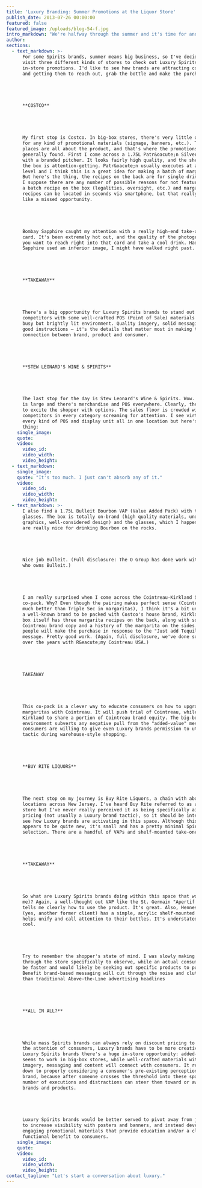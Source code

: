```yaml
---
title: 'Luxury Branding: Summer Promotions at the Liquor Store'
publish_date: 2013-07-26 00:00:00
featured: false
featured_image: /uploads/blog-54-f.jpg
intro_markdown: "We're halfway through the summer and it's time for another installment in our Summer Fridays out-in-the-real-world blog post series.​"
author:
sections:
  - text_markdown: >-
      For some Spirits brands, summer means big business, so I've decided to
      visit three different kinds of stores to check out Luxury Spirits Brands'
      in-store promotions. I'd like to see how brands are attracting consumers
      and getting them to reach out, grab the bottle and make the purchase.





      **COSTCO**





      My first stop is Costco. In big-box stores, there's very little opportunity
      for any kind of promotional materials (signage, banners, etc.). These
      places are all about the product, and that's where the promotions are
      generally found. First I come across a 1.75L Patr&oacute;n Silver Tequila
      with a branded pitcher. It looks fairly high quality, and the sheer size of
      the box is attention-getting. Patr&oacute;n usually executes at a very high
      level and I think this is a great idea for making a batch of margaritas.
      But here's the thing, the recipes on the back are for single drinks. OK,
      I suppose there are any number of possible reasons for not featuring
      a batch recipe on the box (legalities, oversight, etc.) and margarita
      recipes can be located in seconds via smartphone, but that really seems
      like a missed opportunity.​





      Bombay Sapphire caught my attention with a really high-end take-one recipe
      card. It's been extremely hot out, and the quality of the photograph makes
      you want to reach right into that card and take a cool drink. Had Bombay
      Sapphire used an inferior image, I might have walked right past.





      **TAKEAWAY**





      There's a big opportunity for Luxury Spirits brands to stand out from their
      competitors with some well-crafted POS (Point of Sale) materials in this
      busy but brightly lit environment. Quality imagery, solid messaging and
      good instructions – it's the details that matter most in making the
      connection between brand, product and consumer.​





      **STEW LEONARD'S WINE & SPIRITS**





      The last stop for the day is Stew Leonard's Wine & Spirits. Wow. The store
      is large and there's merchandise and POS everywhere. Clearly, the intent is
      to excite the shopper with options. The sales floor is crowded with
      competitors in every category screaming for attention. I see virtually
      every kind of POS and display unit all in one location but here's the
      thing:​
    single_image:
    quote:
    video:
      video_id:
      video_width:
      video_height:
  - text_markdown:
    single_image:
    quote: "It's too much. I just can't absorb any of it.​"
    video:
      video_id:
      video_width:
      video_height:
  - text_markdown: >-
      I also find a 1.75L Bulleit Bourbon VAP (Value Added Pack) with two branded
      glasses. The box is totally on-brand (high quality materials, understated
      graphics, well-considered design) and the glasses, which I happen to own,
      are really nice for drinking Bourbon on the rocks.





      Nice job Bulleit. (Full disclosure: The O Group has done work with Diageo,
      who owns Bulleit.)





      I am really surprised when I come across the Cointreau-Kirkland Signature
      co-pack. Why? Even though the pairing makes perfect sense (Cointreau tastes
      much better than Triple Sec in margaritas), I think it's a bit unusual for
      a well-known brand to be packed with Costco's house brand, Kirkland. The
      box itself has three margarita recipes on the back, along with some
      Cointreau brand copy and a history of the margarita on the sides. I think
      people will make the purchase in response to the "Just add Tequila"
      message. Pretty good work. (Again, full disclosure, we've done some work
      over the years with R&eacute;my Cointreau USA.)​





      TAKEAWAY





      This co-pack is a clever way to educate consumers on how to upgrade their
      margaritas with Cointreau. It will push trial of Cointreau, while allowing
      Kirkland to share a portion of Cointreau brand equity. The big-box store
      environment subverts any negative pull from the "added-value" messaging, as
      consumers are willing to give even Luxury brands permission to utilize this
      tactic during warehouse-style shopping.





      **BUY RITE LIQUORS**





      The next stop on my journey is Buy Rite Liquors, a chain with about 45
      locations across New Jersey. I've heard Buy Rite referred to as a discount
      store but I've never really perceived it as being specifically aimed at low
      pricing (not usually a Luxury brand tactic), so it should be interesting to
      see how Luxury brands are activating in this space. Although this location
      appears to be quite new, it's small and has a pretty minimal Spirits
      selection. There are a handful of VAPs and shelf-mounted take-ones.





      **TAKEAWAY**





      So what are Luxury Spirits brands doing within this space that works (for
      me)? Again, a well-thought out VAP like the St. Germain "Apertif Kit" that
      tells me clearly how to use the product. It's great. Also, Hennessy Cognac
      (yes, another former client) has a simple, acrylic shelf-mounted piece that
      helps unify and call attention to their bottles. It's understated and
      cool.





      Try to remember the shopper's state of mind. I was slowly making my way
      through the store specifically to observe, while an actual consumer would
      be faster and would likely be seeking out specific products to purchase.
      Benefit brand-based messaging will cut through the noise and clutter better
      than traditional Above-the-Line advertising headlines​





      **ALL IN ALL?**





      While mass Spirits brands can always rely on discount pricing to capture
      the attention of consumers, Luxury brands have to be more creative. For
      Luxury Spirits brands there's a huge in-store opportunity: added-value
      seems to work in big-box stores, while well-crafted materials with good
      imagery, messaging and content will connect with consumers. It really comes
      down to properly considering a consumer's pre-existing perception of the
      brand, because after someone crosses the threshold into these spaces any
      number of executions and distractions can steer them toward or away from
      brands and products.





      Luxury Spirits brands would be better served to pivot away from just trying
      to increase visibility with posters and banners, and instead develop
      engaging promotional materials that provide education and/or a clear
      functional benefit to consumers.​
    single_image:
    quote:
    video:
      video_id:
      video_width:
      video_height:
contact_tagline: "Let's start a conversation about luxury."
---
```



